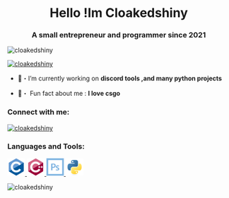 <h1 align="center">Hello !Im Cloakedshiny</h1>
<h3 align="center">A small entrepreneur and programmer since 2021</h3>

<p align="left"> <img src="https://komarev.com/ghpvc/?username=cloakedshiny&label=Profile%20views&color=0e75b6&style=flat" alt="cloakedshiny" /> </p>

<p align="left"> <a href="https://twitter.com/cloakedshiny" target="blank"><img src="https://img.shields.io/twitter/follow/cloakedshiny?logo=twitter&style=for-the-badge" alt="cloakedshiny" /></a> </p>

- 🥣・I’m currently working on **discord tools ,and many python projects**

- 🗿・ Fun fact about me : **I love csgo**

<h3 align="left">Connect with me:</h3>
<p align="left">
<a href="https://twitter.com/cloakedshiny" target="blank"><img align="center" src="https://raw.githubusercontent.com/rahuldkjain/github-profile-readme-generator/master/src/images/icons/Social/twitter.svg" alt="cloakedshiny" height="30" width="40" /></a>
</p>

<h3 align="left">Languages and Tools:</h3>
<p align="left"> <a href="https://www.cprogramming.com/" target="_blank" rel="noreferrer"> <img src="https://raw.githubusercontent.com/devicons/devicon/master/icons/c/c-original.svg" alt="c" width="40" height="40"/> </a> <a href="https://www.w3schools.com/cpp/" target="_blank" rel="noreferrer"> <img src="https://raw.githubusercontent.com/devicons/devicon/master/icons/cplusplus/cplusplus-original.svg" alt="cplusplus" width="40" height="40"/> </a> <a href="https://www.photoshop.com/en" target="_blank" rel="noreferrer"> <img src="https://raw.githubusercontent.com/devicons/devicon/master/icons/photoshop/photoshop-line.svg" alt="photoshop" width="40" height="40"/> </a> <a href="https://www.python.org" target="_blank" rel="noreferrer"> <img src="https://raw.githubusercontent.com/devicons/devicon/master/icons/python/python-original.svg" alt="python" width="40" height="40"/> </a> </p>

<p><img align="left" src="https://github-readme-stats.vercel.app/api/top-langs?username=cloakedshiny&show_icons=true&locale=en&layout=compact" alt="cloakedshiny" /></p>
